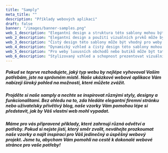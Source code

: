 ```yaml
---
title: "Samply"
meta_title: ""
description: "Příklady webových aplikaci"
draft: false
banner: "/images/banner-samples.png"
web_1_description: "Elegantní design a struktura této sablony mohou být atraktivní pro designová studia nebo kreativní agentury."
web_2_description: "Elegantní design a použití vizuálních prvků může být atraktivní pro weby restaurací nebo kaváren s nadčasovým vzhledem."
web_3_description: "Čistý design této sablony může být vhodný pro weby v automobilovém průmyslu, zejména pro showroomy automobilů nebo autoservisy s důrazem na kvalitu."
web_4_description: "Dynamický vzhled a čistý design této sablony mohou být atraktivní pro kreativní agentury a designová studia."
web_5_description: "Pro weby luxusních obchodů nebo butiků může být tato sablona ideální díky svému elegantnímu vzhledu."
web_6_description: "Stylizovaný vzhled a schopnost prezentovat vizuální obsah mohou být ideální pro weby módních butiků nebo online obchodů."
---
```


##### Pokud se teprve rozhodujete, jaký typ webu by nejlépe vyhovoval Vašim potřebám, jste na správném místě. Naše ukázkové webové aplikace Vám nabízejí široký pohled na možnosti, které můžete zvážit.

##### Projděte si naše samply a nechte se inspirovat různými styly, designy a funkcionalitami. Bez ohledu na to, zda hledáte elegantní firemní stránku nebo uživatelsky přívětivý blog, naše vzorky Vám pomohou lépe si představit, jak by Váš vlastní web mohl vypadat.

##### Máme pro vás připravené příklady, které zahrnují různá odvětví a potřeby. Pokud si nejste jisti, který směr zvolit, neváhejte prozkoumat naše vzorky a najít inspiraci pro Váš jedinečný a úspěšný webový projekt. Jsme tu, abychom Vám pomohli na cestě k dokonalé webové stránce pro vaše potřeby!
